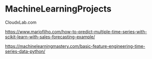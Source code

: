 # MachineLearningProjects



 CloudxLab.com 
 
 https://www.mariofilho.com/how-to-predict-multiple-time-series-with-scikit-learn-with-sales-forecasting-example/
 
 
 https://machinelearningmastery.com/basic-feature-engineering-time-series-data-python/
 
 
